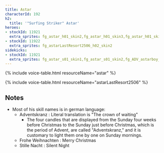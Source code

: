 ```yaml
---
title: Astar
characterId: 192
h2:
  title: '"Surfing Striker" Astar'
heroes:
- stockId: 11921
  extra_sprites: fg_astar_h01_skin2,fg_astar_h01_skin3,fg_astar_h01_skin4,fg_ADV_astar_h01,fg_ADV_astar_h01_skin1,fg_ADV_astaryoung_h01
- stockId: 11922
  extra_sprites: fg_astarLastResort2506_h02_skin2
sidekicks:
- stockId: 11921
  extra_sprites: fg_astar_s01_skin1,fg_astar_s01_skin2,fg_ADV_astarboy_s01,fg_ADV_astarboy_s01_skin2,fg_ADV_astaryoung_s01
---
```


{% include voice-table.html resourceName="astar"
%}

{% include voice-table.html resourceName="astarLastResort2506"
%}

## Notes
- Most of his skill names is in german language:
  - Adventskranz : Literal translation is "The crown of waiting"
    - The four candles that are displayed from the Sunday four weeks before Christmas to the Sunday just before Christmas, which is the period of Advent, are called "Adventskranz," and it is customary to light them one by one on Sunday mornings.
  - Frohe Weihnachten : Merry Christmas
  - Stille Nacht : Silent Night
